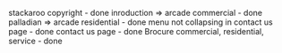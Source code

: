 stackaroo copyright - done
inroduction => arcade commercial - done
palladian => arcade residential - done
menu not collapsing in contact us page - done
contact us page - done
Brocure commercial, residential, service - done